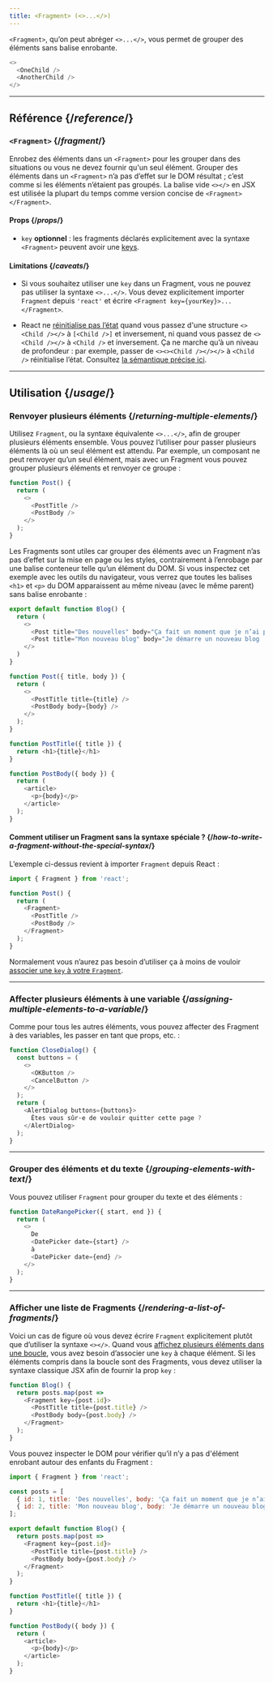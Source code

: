 ```yaml
---
title: <Fragment> (<>...</>)
---
```


<Intro>

`<Fragment>`, qu’on peut abréger `<>...</>`, vous permet de grouper des éléments sans balise enrobante.

```js
<>
  <OneChild />
  <AnotherChild />
</>
```

</Intro>

<InlineToc />

---

## Référence {/*reference*/}

### `<Fragment>` {/*fragment*/}

Enrobez des éléments dans un `<Fragment>` pour les grouper dans des situations ou vous ne devez fournir qu'un seul élément. Grouper des éléments dans un `<Fragment>` n’a pas d’effet sur le DOM résultat ; c’est comme si les éléments n’étaient pas groupés. La balise vide `<></>` en JSX est utilisée la plupart du temps comme version concise de `<Fragment></Fragment>`.

#### Props {/*props*/}

- `key` **optionnel** : les fragments déclarés explicitement avec la syntaxe `<Fragment>` peuvent avoir une [keys](/learn/rendering-lists#keeping-list-items-in-order-with-key).

#### Limitations {/*caveats*/}

- Si vous souhaitez utiliser une `key` dans un Fragment, vous ne pouvez pas utiliser la syntaxe `<>...</>`. Vous devez explicitement importer `Fragment` depuis `'react'` et écrire `<Fragment key={yourKey}>...</Fragment>`.

- React ne [réinitialise pas l’état](/learn/preserving-and-resetting-state) quand vous passez d'une structure `<><Child /></>` à `[<Child />]` et inversement, ni quand vous passez de `<><Child /></>` à `<Child />` et inversement. Ça ne marche qu’à un niveau de profondeur : par exemple, passer de `<><><Child /></></>` à `<Child />` réinitialise l’état. Consultez [la sémantique précise ici](https://gist.github.com/clemmy/b3ef00f9507909429d8aa0d3ee4f986b).

---

## Utilisation {/*usage*/}

### Renvoyer plusieurs éléments {/*returning-multiple-elements*/}

Utilisez `Fragment`, ou la syntaxe équivalente `<>...</>`, afin de grouper plusieurs éléments ensemble. Vous pouvez l’utiliser pour passer plusieurs éléments là où un seul élément est attendu. Par exemple, un composant ne peut renvoyer qu’un seul élément, mais avec un Fragment vous pouvez grouper plusieurs éléments et renvoyer ce groupe :

```js {3,6}
function Post() {
  return (
    <>
      <PostTitle />
      <PostBody />
    </>
  );
}
```

Les Fragments sont utiles car grouper des éléments avec un Fragment n’as pas d’effet sur la mise en page ou les styles, contrairement à l’enrobage par une balise conteneur telle qu’un élément du DOM. Si vous inspectez cet exemple avec les outils du navigateur, vous verrez que toutes les balises `<h1>` et `<p>` du DOM apparaissent au même niveau (avec le même parent) sans balise enrobante :

<Sandpack>

```js
export default function Blog() {
  return (
    <>
      <Post title="Des nouvelles" body="Ça fait un moment que je n’ai pas écrit..." />
      <Post title="Mon nouveau blog" body="Je démarre un nouveau blog !" />
    </>
  )
}

function Post({ title, body }) {
  return (
    <>
      <PostTitle title={title} />
      <PostBody body={body} />
    </>
  );
}

function PostTitle({ title }) {
  return <h1>{title}</h1>
}

function PostBody({ body }) {
  return (
    <article>
      <p>{body}</p>
    </article>
  );
}
```

</Sandpack>

<DeepDive>

#### Comment utiliser un Fragment sans la syntaxe spéciale ? {/*how-to-write-a-fragment-without-the-special-syntax*/}

L’exemple ci-dessus revient à importer `Fragment` depuis React :

```js {1,5,8}
import { Fragment } from 'react';

function Post() {
  return (
    <Fragment>
      <PostTitle />
      <PostBody />
    </Fragment>
  );
}
```

Normalement vous n’aurez pas besoin d’utiliser ça à moins de vouloir [associer une `key` à votre `Fragment`](#rendering-a-list-of-fragments).

</DeepDive>

---

### Affecter plusieurs éléments à une variable {/*assigning-multiple-elements-to-a-variable*/}

Comme pour tous les autres éléments, vous pouvez affecter des Fragment à des variables, les passer en tant que props, etc. :

```js
function CloseDialog() {
  const buttons = (
    <>
      <OKButton />
      <CancelButton />
    </>
  );
  return (
    <AlertDialog buttons={buttons}>
      Êtes vous sûr·e de vouloir quitter cette page ?
    </AlertDialog>
  );
}
```

---

### Grouper des éléments et du texte {/*grouping-elements-with-text*/}

Vous pouvez utiliser `Fragment` pour grouper du texte et des éléments :

```js
function DateRangePicker({ start, end }) {
  return (
    <>
      De
      <DatePicker date={start} />
      à
      <DatePicker date={end} />
    </>
  );
}
```

---

### Afficher une liste de Fragments {/*rendering-a-list-of-fragments*/}

Voici un cas de figure où vous devez écrire `Fragment` explicitement plutôt que d’utiliser la syntaxe `<></>`. Quand vous [affichez plusieurs éléments dans une boucle](/learn/rendering-lists), vous avez besoin d’associer une `key` à chaque élément. Si les éléments compris dans la boucle sont des Fragments, vous devez utiliser la syntaxe classique JSX afin de fournir la prop `key` :

```js {3,6}
function Blog() {
  return posts.map(post =>
    <Fragment key={post.id}>
      <PostTitle title={post.title} />
      <PostBody body={post.body} />
    </Fragment>
  );
}
```

Vous pouvez inspecter le DOM pour vérifier qu’il n’y a pas d'élément enrobant autour des enfants du Fragment :

<Sandpack>

```js
import { Fragment } from 'react';

const posts = [
  { id: 1, title: 'Des nouvelles', body: 'Ça fait un moment que je n’ai pas écrit...' },
  { id: 2, title: 'Mon nouveau blog', body: 'Je démarre un nouveau blog !' }
];

export default function Blog() {
  return posts.map(post =>
    <Fragment key={post.id}>
      <PostTitle title={post.title} />
      <PostBody body={post.body} />
    </Fragment>
  );
}

function PostTitle({ title }) {
  return <h1>{title}</h1>
}

function PostBody({ body }) {
  return (
    <article>
      <p>{body}</p>
    </article>
  );
}
```

</Sandpack>
